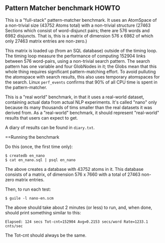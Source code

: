 
Pattern Matcher benchmark HOWTO
-------------------------------
This is a "full-stack" pattern-matcher benchmark. It uses an AtomSpace
of a non-trivial size (43752 Atoms total) with a non-trivial structure
(27463 Sections which consist of word-disjunct pairs; there are 576
words and 6982 disjuncts.  That is, this is a matrix of dimension
576 x 6982 of which only 27463 matrix entries are non-zero.)

This matrix is loaded up (from an SQL database) outside of the timing
loop. The timing loop measure the performance of computing 152904 links
between 576 word-pairs, using a non-trivial search pattern. The search
pattern has one variable and four GlobNodes in it; the Globs mean that
this whole thing requires significant pattern-matching effort.  To
avoid pulluting the atomspace with search results, this also uses
temporary atomspaces for the search. Linux `perf_events` confirms that
90% of all CPU time is spent in the pattern-matcher.

This is a "real world" benchmark, in that it uses a real-world dataset,
containing actual data from actual NLP experiments.  It's called "nano"
only because its many thousands of tims smaller than the real datasets
it was derived from.  As a "real-world" benchmark, it should represent
"real-world" results that users can expect to get.

A diary of results can be found in `diary.txt`.

==Running the benchmark

Do this (once, the first time only):
```
$ createdb en_nano
$ cat en_nano.sql | psql en_nano
```
The above creates a database with 43752 atoms in it.
This database consists of a matrix, of dimension 576 x 7660
with a total of 27463 non-zero matrix entries.

Then, to run each test:
```
$ guile -l nano-en.scm
```
The above should take about 2 minutes (or less) to run, and, when done,
should print something similar to this:

```
Elapsed: 124 secs Tot-cnt=152904 Avg=0.2153 secs/word Rate=1233.1 cnts/sec
```

The Tot-cnt should always be the same.
